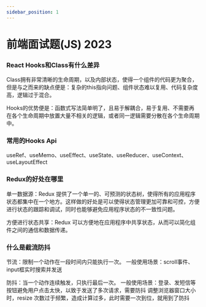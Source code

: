 ```yaml
---
sidebar_position: 1
---
```


# 前端面试题(JS) 2023

### React Hooks和Class有什么差异
Class拥有非常清晰的生命周期，以及内部状态，使得一个组件的代码更为聚合，但是与之而来的缺点便是：复杂的this指向问题、组件状态难以复用、代码复杂度高，逻辑过于混合。

Hooks的优势便是：函数式写法简单明了，且易于解耦合，易于复用、不需要再在各个生命周期中放置大量不相关的逻辑，或者同一逻辑需要分散在各个生命周期中。

### 常用的Hooks Api
useRef、useMemo、useEffect、useState、useReducer、useContext、useLayoutEffect

### Redux的好处在哪里
单一数据源：Redux 提供了一个单一的、可预测的状态树，使得所有的应用程序状态都集中在一个地方。这样做的好处是可以使得状态管理更加可靠和可控，方便进行状态的跟踪和调试，同时也能够避免应用程序状态的不一致性问题。

方便进行状态共享：Redux 可以方便地在应用程序中共享状态，从而可以简化组件之间的通信和数据传递。

### 什么是截流防抖
节流：限制一个动作在一段时间内只能执行一次。
一般使用场景：scroll事件、input框实时搜索并发送

防抖：当一个动作连续触发，只执行最后一次。
一般使用场景：登录、发短信等按钮避免用户点击太快，以致于发送了多次请求，需要防抖
调整浏览器窗口大小时，resize 次数过于频繁，造成计算过多，此时需要一次到位，就用到了防抖
